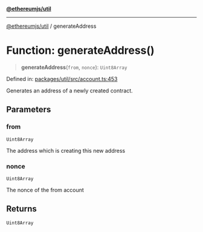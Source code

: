 [**@ethereumjs/util**](../README.md)

***

[@ethereumjs/util](../README.md) / generateAddress

# Function: generateAddress()

> **generateAddress**(`from`, `nonce`): `Uint8Array`

Defined in: [packages/util/src/account.ts:453](https://github.com/ethereumjs/ethereumjs-monorepo/blob/master/packages/util/src/account.ts#L453)

Generates an address of a newly created contract.

## Parameters

### from

`Uint8Array`

The address which is creating this new address

### nonce

`Uint8Array`

The nonce of the from account

## Returns

`Uint8Array`
